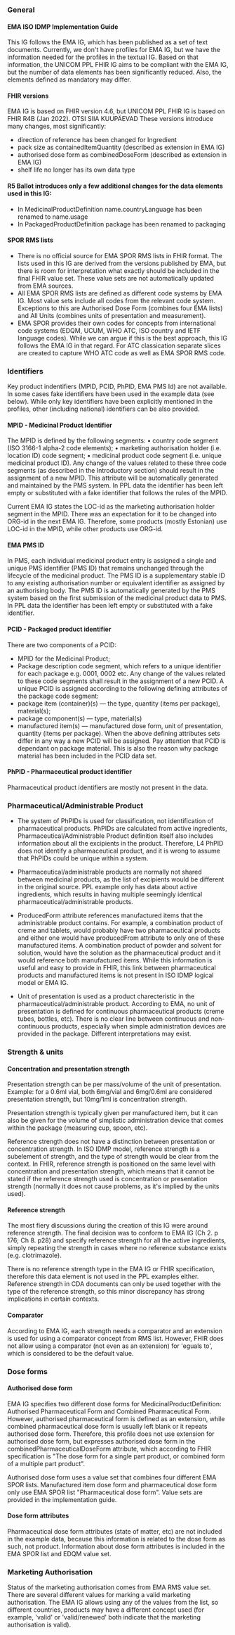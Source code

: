 ### General

#### EMA ISO IDMP Implementation Guide

This IG follows the EMA IG, which has been published as a set of text documents. Currently, we don't have profiles for EMA IG, but we have the information needed for the profiles in the textual IG. Based on that information, the UNICOM PPL FHIR IG aims to be compliant with the EMA IG, but the number of data elements has been significantly reduced. Also, the elements defined as mandatory may differ. 


#### FHIR versions
EMA IG is based on FHIR version 4.6, but UNICOM PPL FHIR IG is based on FHIR R4B (Jan 2022).  OTSI SIIA KUUPÄEVAD
These versions introduce many changes, most significantly:
* direction of reference has been changed for Ingredient
* pack size as containedItemQuantity (described as extension in EMA IG)
* authorised dose form as combinedDoseForm (described as extension in EMA IG)
* shelf life no longer has its own data type


#### R5 Ballot introduces only a few additional changes for the data elements used in this IG:
* In MedicinalProductDefinition name.countryLanguage has been renamed to name.usage
* In PackagedProductDefinition package has been renamed to packaging


#### SPOR RMS lists
* There is no official source for EMA SPOR RMS lists in FHIR format. The lists used in this IG are derived from the versions published by EMA, but there is room for interpretation what exactly should be included in the final FHIR value set. These value sets are not automatically updated from EMA sources.
* All EMA SPOR RMS lists are defined as different code systems by EMA IG. Most value sets include all codes from the relevant code system. Exceptions to this are Authorised Dose Form (combines four EMA lists) and All Units (combines units of presentation and measurement).
* EMA SPOR provides their own codes for concepts from international code systems (EDQM, UCUM, WHO ATC, ISO country and IETF language codes). While we can argue if this is the best approach, this IG follows the EMA IG in that regard. For ATC classication separate slices are created to capture WHO ATC code as well as EMA SPOR RMS code. 


### Identifiers
Key product indentifiers (MPID, PCID, PhPID, EMA PMS Id) are not available. In some cases fake identifiers have been used in the example data (see below). While only key identifiers have been explicitly mentioned in the profiles, other (including national) identifiers can be also provided.


#### MPID - Medicinal Product Identifier
The MPID is defined by the following segments:
 • country code segment (ISO 3166-1 alpha-2 code elements);
 • marketing authorisation holder (i.e. location ID) code segment;
 • medicinal product code segment (i.e. unique medicinal product ID).
 Any change of the values related to these three code segments (as described in the Introductory section) should result in the assignment of a new MPID.
This attribute will be automatically generated and maintained by the PMS system. In PPL data the identifier has been left empty or substituted with a fake identifier that follows the rules of the MPID.

Current EMA IG states the LOC-id as the marketing authorisation holder segment in the MPID. There was an expectation for it to be changed into ORG-id in the next EMA IG. Therefore, some products (mostly Estonian) use LOC-id in the MPID, while other products use ORG-id.


#### EMA PMS ID
In PMS, each individual medicinal product entry is assigned a single and unique PMS identifier (PMS ID) that remains unchanged through the lifecycle of the medicinal product. The PMS ID is a supplementary stable ID to any existing authorisation number or equivalent identifier as assigned by an authorising body.
The PMS ID is automatically generated by the PMS system based on the first submission of the medicinal product data to PMS. In PPL data the identifier has been left empty or substituted with a fake identifier.


#### PCID - Packaged product identifier

There are two components of a PCID:
 - MPID for the Medicinal Product;
 - Package description code segment, which refers to a unique identifier for each package e.g. 0001, 0002 etc.
 Any change of the values related to these code segments shall result in the assignment of a new PCID.
 A unique PCID is assigned according to the following defining attributes of the package code segment:
 - package item (container)(s) — the type, quantity (items per package), material(s);
 - package component(s) — type, material(s)
 - manufactured item(s) — manufactured dose form, unit of presentation, quantity (items per package).
 When the above defining attributes sets differ in any way a new PCID will be assigned. Pay attention that PCID is dependant on package material. This is also the reason why package material has been included in the PCID data set.


#### PhPID - Pharmaceutical product identifier

Pharmaceutical product identifiers are mostly not present in the data.


### Pharmaceutical/Administrable Product

* The system of PhPIDs is used for classification, not identification of pharmaceutical products. PhPIDs are calculated from active ingredients, Pharmaceutical/Administrable Product definition itself also includes information about all the excipients in the product. Therefore, L4 PhPID does not identify a pharmaceutical product, and it is wrong to assume that PhPIDs could be unique within a system. 

* Pharmaceutical/administrable products are normally not shared between medicinal products, as the list of excipients would be different in the original source. PPL example only has data about active ingredients, which results in having multiple seemingly identical pharmaceutical/administrable products.

* ProducedForm attribute references manufactured items that the administrable product contains. For example, a combination product of creme and tablets, would probably have two pharmaceutical products and either one would have producedFrom attribute to only one of these manufactured items. A combination product of powder and solvent for solution, would have the solution as the pharmaceutical product and it would reference both manufactured items. While this information is useful and easy to provide in FHIR, this link between pharmaceutical products and manufactured items is not present in ISO IDMP logical model or EMA IG.

* Unit of presentation is used as a product charecteristic in the pharmaceutical/administrable product. According to EMA, no unit of presentation is defined for continuous pharmaceutical products (creme tubes, bottles, etc). There is no clear line between continuous and non-continuous products, especially when simple administration devices are provided in the package. Different interpretations may exist.

### Strength & units

#### Concentration and presentation strength

Presentation strength can be per mass/volume of the unit of presentation.
Example: for a 0.6ml vial, both 6mg/vial and 6mg/0.6ml are considered presentation strength, but 10mg/1ml is concentration strength.

Presentation strength is typically given per manufactured item, but it can also be given for the volume of simplistic administration device that comes within the package (measuring cup, spoon, etc).

Reference strength does not have a distinction between presentation or concentration strength. In ISO IDMP model, reference strength is a subelement of strength, and the type of strength would be clear from the context. In FHIR, reference strength is positioned on the same level with concentration and presentation strength, which means that it cannot be stated if the reference strength used is concentration or presentation strength (normally it does not cause problems, as it's implied by the units used).


#### Reference strength

The most fiery discussions during the creation of this IG were around reference strength. The final decision was to conform to EMA IG (Ch 2. p 176; Ch 8. p28) and specify reference strength for all the active ingredients, simply repeating the strength in cases where no reference substance exists (e.g. clotrimazole).

There is no reference strength type in the EMA IG or FHIR specification, therefore this data element is not used in the PPL examples either. Reference strength in CDA documents can only be used together with the type of the reference strength, so this minor discrepancy has strong implications in certain contexts.

#### Comparator

According to EMA IG, each strength needs a comparator and an extension is used for using a comparator concept from RMS list. However, FHIR does not allow using a comparator (not even as an extension) for 'eguals to', which is considered to be the default value.

### Dose forms

#### Authorised dose form
EMA IG specifies two different dose forms for MedicinalProductDefinition: Authorised Pharmaceutical Form and Combined Pharmaceutical Form. However, authorised pharmaceutical form is defined as an extension, while combined pharmaceutical dose form is usually left blank or it repeats authorised dose form. Therefore, this profile does not use extension for authorised dose form, but expresses authorised dose form in the combinedPharmaceuticalDoseForm attribute, which according to FHIR specification is "The dose form for a single part product, or combined form of a multiple part product". 

Authorised dose form uses a value set that combines four different EMA SPOR lists. Manufactured item dose form and pharmaceutical dose form only use EMA SPOR list "Pharmaceutical dose form". Value sets are provided in the implementation guide.

#### Dose form attributes
Pharmaceutical dose form attributes (state of matter, etc) are not included in the example data, because this information is related to the dose form as such, not product. Information about dose form attributes is included in the EMA SPOR list and EDQM value set.


### Marketing Authorisation
Status of the marketing authorisation comes from EMA RMS value set. There are several different values for marking a valid marketing authorisation. The EMA IG allows using any of the values from the list, so different countries, products may have a different concept used (for example, 'valid' or 'valid/renewed' both indicate that the marketing authorisation is valid). 
